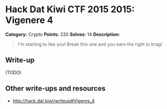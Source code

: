 # Hack Dat Kiwi CTF 2015 2015: Vigenere 4

**Category:** Crypto
**Points:** 220
**Solves:** 14
**Description:**

> I'm starting to like you! Break this one and you earn the right to brag!


## Write-up

(TODO)

## Other write-ups and resources

* <http://hack.dat.kiwi/writeup#Vigenre_4>
